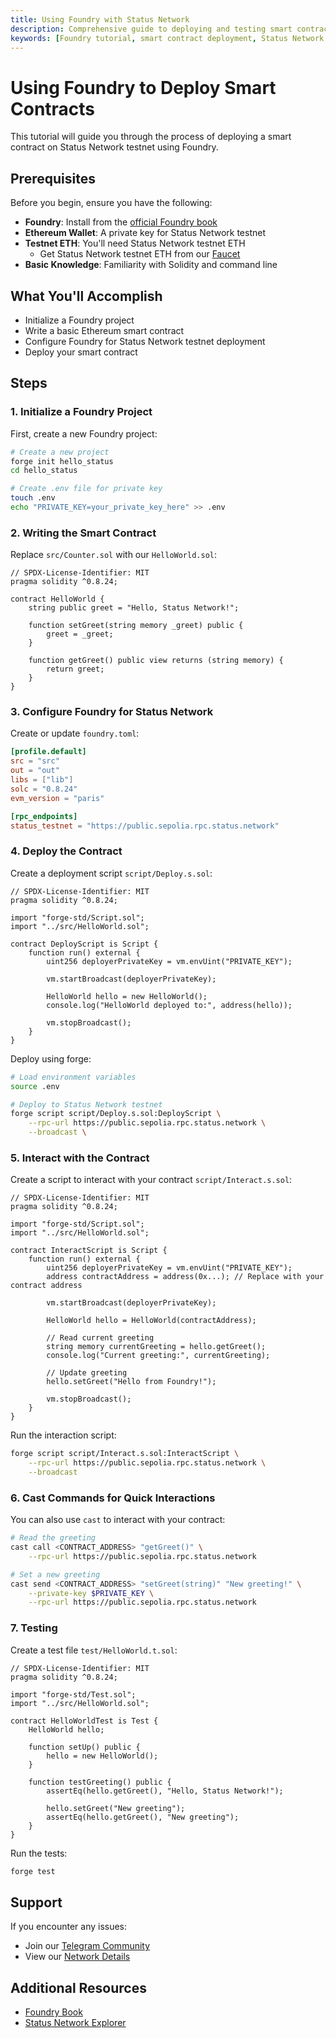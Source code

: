 ```yaml
---
title: Using Foundry with Status Network
description: Comprehensive guide to deploying and testing smart contracts on Status Network using Foundry. Learn about project setup, deployment scripts, testing, and contract interaction using Cast.
keywords: [Foundry tutorial, smart contract deployment, Status Network development, blockchain testing, Solidity development, web3 development, Foundry testing]
---
```


# Using Foundry to Deploy Smart Contracts

This tutorial will guide you through the process of deploying a smart contract on Status Network testnet using Foundry.

## Prerequisites

Before you begin, ensure you have the following:

- **Foundry**: Install from the [official Foundry book](https://book.getfoundry.sh/getting-started/installation)
- **Ethereum Wallet**: A private key for Status Network testnet
- **Testnet ETH**: You'll need Status Network testnet ETH
  - Get Status Network testnet ETH from our [Faucet](/tools/testnet-faucets)
- **Basic Knowledge**: Familiarity with Solidity and command line

## What You'll Accomplish

- Initialize a Foundry project
- Write a basic Ethereum smart contract
- Configure Foundry for Status Network testnet deployment
- Deploy your smart contract

## Steps

### 1. Initialize a Foundry Project

First, create a new Foundry project:

```bash
# Create a new project
forge init hello_status
cd hello_status

# Create .env file for private key
touch .env
echo "PRIVATE_KEY=your_private_key_here" >> .env
```

### 2. Writing the Smart Contract

Replace `src/Counter.sol` with our `HelloWorld.sol`:

```solidity
// SPDX-License-Identifier: MIT
pragma solidity ^0.8.24;

contract HelloWorld {
    string public greet = "Hello, Status Network!";

    function setGreet(string memory _greet) public {
        greet = _greet;
    }

    function getGreet() public view returns (string memory) {
        return greet;
    }
}
```

### 3. Configure Foundry for Status Network

Create or update `foundry.toml`:

```toml
[profile.default]
src = "src"
out = "out"
libs = ["lib"]
solc = "0.8.24"
evm_version = "paris"

[rpc_endpoints]
status_testnet = "https://public.sepolia.rpc.status.network"
```

### 4. Deploy the Contract

Create a deployment script `script/Deploy.s.sol`:

```solidity
// SPDX-License-Identifier: MIT
pragma solidity ^0.8.24;

import "forge-std/Script.sol";
import "../src/HelloWorld.sol";

contract DeployScript is Script {
    function run() external {
        uint256 deployerPrivateKey = vm.envUint("PRIVATE_KEY");
        
        vm.startBroadcast(deployerPrivateKey);
        
        HelloWorld hello = new HelloWorld();
        console.log("HelloWorld deployed to:", address(hello));
        
        vm.stopBroadcast();
    }
}
```

Deploy using forge:

```bash
# Load environment variables
source .env

# Deploy to Status Network testnet
forge script script/Deploy.s.sol:DeployScript \
    --rpc-url https://public.sepolia.rpc.status.network \
    --broadcast \
```

### 5. Interact with the Contract

Create a script to interact with your contract `script/Interact.s.sol`:

```solidity
// SPDX-License-Identifier: MIT
pragma solidity ^0.8.24;

import "forge-std/Script.sol";
import "../src/HelloWorld.sol";

contract InteractScript is Script {
    function run() external {
        uint256 deployerPrivateKey = vm.envUint("PRIVATE_KEY");
        address contractAddress = address(0x...); // Replace with your contract address
        
        vm.startBroadcast(deployerPrivateKey);
        
        HelloWorld hello = HelloWorld(contractAddress);
        
        // Read current greeting
        string memory currentGreeting = hello.getGreet();
        console.log("Current greeting:", currentGreeting);
        
        // Update greeting
        hello.setGreet("Hello from Foundry!");
        
        vm.stopBroadcast();
    }
}
```

Run the interaction script:

```bash
forge script script/Interact.s.sol:InteractScript \
    --rpc-url https://public.sepolia.rpc.status.network \
    --broadcast
```

### 6. Cast Commands for Quick Interactions

You can also use `cast` to interact with your contract:

```bash
# Read the greeting
cast call <CONTRACT_ADDRESS> "getGreet()" \
    --rpc-url https://public.sepolia.rpc.status.network

# Set a new greeting
cast send <CONTRACT_ADDRESS> "setGreet(string)" "New greeting!" \
    --private-key $PRIVATE_KEY \
    --rpc-url https://public.sepolia.rpc.status.network
```

### 7. Testing

Create a test file `test/HelloWorld.t.sol`:

```solidity
// SPDX-License-Identifier: MIT
pragma solidity ^0.8.24;

import "forge-std/Test.sol";
import "../src/HelloWorld.sol";

contract HelloWorldTest is Test {
    HelloWorld hello;

    function setUp() public {
        hello = new HelloWorld();
    }

    function testGreeting() public {
        assertEq(hello.getGreet(), "Hello, Status Network!");
        
        hello.setGreet("New greeting");
        assertEq(hello.getGreet(), "New greeting");
    }
}
```

Run the tests:

```bash
forge test
```

## Support

If you encounter any issues:
- Join our [Telegram Community](https://t.me/statusl2)
- View our [Network Details](/general-info/network-details)

## Additional Resources

- [Foundry Book](https://book.getfoundry.sh/)
- [Status Network Explorer](https://sepoliascan.status.network)